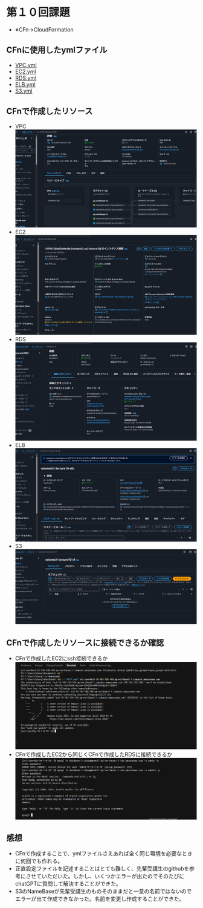 # 第１０回課題
* ※CFn→CloudFormation

## CFnに使用したymlファイル
* [VPC.yml](CloudFormation-lecture10/VPC.yml)
* [EC2.yml](CloudFormation-lecture10/EC2.yml)
* [RDS.yml](CloudFormation-lecture10/RDS.yml)
* [ELB.yml](CloudFormation-lecture10/ELB.yml)
* [S3.yml](CloudFormation-lecture10/S3.yml)

## CFnで作成したリソース
* VPC
![vpc](images/AWS_lecture10_evi/cfで作成したvpc%202025-03-28%20121958.png)
* EC2
![ec2](images/AWS_lecture10_evi/cfで作成したec2%202025-03-28%20121734.png)
* RDS
![rds](images/AWS_lecture10_evi/cfで作成したrds%202025-03-28%20121831.png)
* ELB
![elb](images/AWS_lecture10_evi/cfで作成したalb%202025-03-28%20122439.png)
* S3
![s3](images/AWS_lecture10_evi/cfで作成したs3%202025-03-28%20122049.png)

## CFnで作成したリソースに接続できるか確認
* CFnで作成したEC2にssh接続できるか
![cfnで作成したec2にssh接続成功](images/AWS_lecture10_evi/cfで作成したec2にssh接続成功2025-03-28%20123603.png) 
* CFnで作成したEC2から同じくCFnで作成したRDSに接続できるか
![cfnで作成したec2からrdsに接続成功](images/AWS_lecture10_evi/cfで作成したec2からrdsに接続成功2025-03-28%20132414.png)

## 感想
* CFnで作成することで、ymlファイルさえあれば全く同じ環境を必要なときに何回でも作れる。
* 正直設定ファイルを記述することはとても難しく、先輩受講生のgithubを参考にさせていただいた。しかし、いくつかエラーが出たのでそのたびにchatGPTに質問して解決することができた。
* S3のNameBaseが先輩受講生のものそのままだと一意の名前ではないのでエラーが出て作成できなかった。名前を変更し作成することができた。